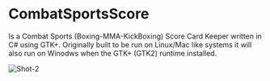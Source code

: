 # CombatSportsScore

Is a Combat Sports (Boxing-MMA-KickBoxing) Score Card Keeper written in C# using GTK+. Originally built to be run on Linux/Mac like systems it will also run on Winodws when the GTK+ (GTK2) runtime installed.


![Shot-2](https://user-images.githubusercontent.com/21159693/72396505-dcb0db00-370a-11ea-92d4-e1fe237c6120.png)

